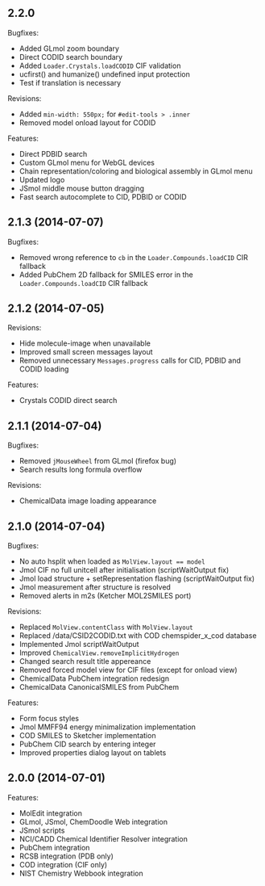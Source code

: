 ## 2.2.0

Bugfixes:

  - Added GLmol zoom boundary
  - Direct CODID search boundary
  - Added `Loader.Crystals.loadCODID` CIF validation
  - ucfirst() and humanize() undefined input protection
  - Test if translation is necessary

Revisions:

  - Added `min-width: 550px;` for `#edit-tools > .inner`
  - Removed model onload layout for CODID

Features:

  - Direct PDBID search
  - Custom GLmol menu for WebGL devices
  - Chain representation/coloring and biological assembly in GLmol menu
  - Updated logo
  - JSmol middle mouse button dragging
  - Fast search autocomplete to CID, PDBID or CODID

## 2.1.3 (2014-07-07)

Bugfixes:

  - Removed wrong reference to `cb` in the `Loader.Compounds.loadCID` CIR fallback
  - Added PubChem 2D fallback for SMILES error in the `Loader.Compounds.loadCID` CIR fallback

## 2.1.2 (2014-07-05)

Revisions:

  - Hide molecule-image when unavailable
  - Improved small screen messages layout
  - Removed unnecessary `Messages.progress` calls for CID, PDBID and CODID loading

Features:

  - Crystals CODID direct search

## 2.1.1 (2014-07-04)

Bugfixes:

  - Removed `jMouseWheel` from GLmol (firefox bug)
  - Search results long formula overflow

Revisions:

  - ChemicalData image loading appearance

## 2.1.0 (2014-07-04)

Bugfixes:

  - No auto hsplit when loaded as `MolView.layout == model`
  - Jmol CIF no full unitcell after initialisation (scriptWaitOutput fix)
  - Jmol load structure + setRepresentation flashing (scriptWaitOutput fix)
  - Jmol measurement after structure is resolved
  - Removed alerts in m2s (Ketcher MOL2SMILES port)

Revisions:

  - Replaced `MolView.contentClass` with `MolView.layout`
  - Replaced /data/CSID2CODID.txt with COD chemspider_x_cod database
  - Implemented Jmol scriptWaitOutput
  - Improved `ChemicalView.removeImplicitHydrogen`
  - Changed search result title appereance
  - Removed forced model view for CIF files (except for onload view)
  - ChemicalData PubChem integration redesign
  - ChemicalData CanonicalSMILES from PubChem

Features:

  - Form focus styles
  - Jmol MMFF94 energy minimalization implementation
  - COD SMILES to Sketcher implementation
  - PubChem CID search by entering integer
  - Improved properties dialog layout on tablets

## 2.0.0 (2014-07-01)

Features:

  - MolEdit integration
  - GLmol, JSmol, ChemDoodle Web integration
  - JSmol scripts
  - NCI/CADD Chemical Identifier Resolver integration
  - PubChem integration
  - RCSB integration (PDB only)
  - COD integration (CIF only)
  - NIST Chemistry Webbook integration

